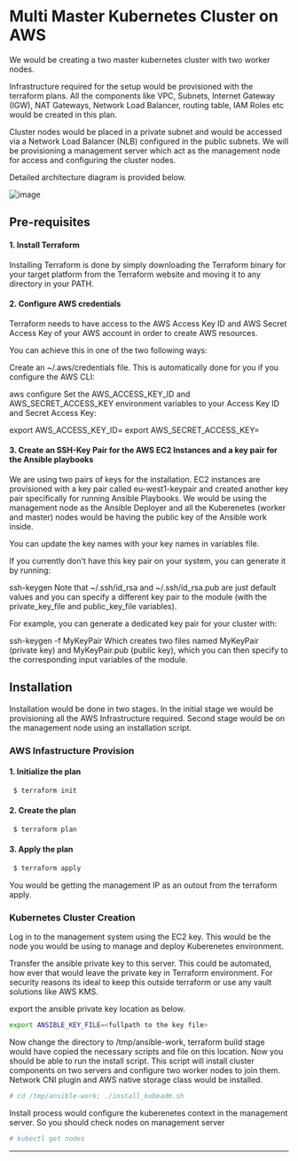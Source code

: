 # Multi Master Kubernetes Cluster on AWS

We would be creating a two master kubernetes cluster with two worker nodes. 

Infrastructure required for the setup would be provisioned with the terraform plans. All the components like VPC, Subnets, Internet Gateway (IGW), NAT Gateways, Network Load Balancer, routing table, IAM Roles etc would be created in this plan.

Cluster nodes would be placed in a private subnet and would be accessed via a Network Load Balancer (NLB) configured in the public subnets. We will be provisioning a management server which act as the management node for access and configuring the cluster nodes.

Detailed architecture diagram is provided below.

![image](https://user-images.githubusercontent.com/55138596/114378806-fa742680-9b7f-11eb-95f2-cf2a43fe3704.png)

## Pre-requisites

#### 1. Install Terraform
Installing Terraform is done by simply downloading the Terraform binary for your target platform from the Terraform website and moving it to any directory in your PATH.


#### 2. Configure AWS credentials

Terraform needs to have access to the AWS Access Key ID and AWS Secret Access Key of your AWS account in order to create AWS resources.

You can achieve this in one of the two following ways:

Create an ~/.aws/credentials file. This is automatically done for you if you configure the AWS CLI:

aws configure
Set the AWS_ACCESS_KEY_ID and AWS_SECRET_ACCESS_KEY environment variables to your Access Key ID and Secret Access Key:

export AWS_ACCESS_KEY_ID=<AccessKeyID>
export AWS_SECRET_ACCESS_KEY=<SecretAccessKey>

#### 3. Create an SSH-Key Pair for the AWS EC2 Instances and a key pair for the Ansible playbooks

We are using two pairs of keys for the installation. EC2 instances are provisioned with a key pair called eu-west1-keypair and created another key pair specifically for 
running Ansible Playbooks. We would be using the management node as the Ansible Deployer and all the Kuberenetes (worker and master) nodes would be having the public key of the 
Ansible work inside.

You can update the key names with your key names in variables file. 


If you currently don't have this key pair on your system, you can generate it by running:

ssh-keygen
Note that ~/.ssh/id_rsa and ~/.ssh/id_rsa.pub are just default values and you can specify a different key pair to the module (with the private_key_file and public_key_file variables).

For example, you can generate a dedicated key pair for your cluster with:

ssh-keygen -f MyKeyPair
Which creates two files named MyKeyPair (private key) and MyKeyPair.pub (public key), which you can then specify to the corresponding input variables of the module.

## Installation

Installation would be done in two stages. In the initial stage we would be provisioning all the AWS Infrastructure required. Second stage would be on the management node using an installation script.

### AWS Infastructure Provision

#### 1. Initialize the plan
```sh
 $ terraform init
 ```

#### 2. Create the plan
```sh
 $ terraform plan
 ```
#### 3. Apply the plan
```sh
 $ terraform apply 
 ```
 You would be getting the management IP as an outout from the terraform apply.
 
 ### Kubernetes Cluster Creation
 
 Log in to the management system using the EC2 key. This would be the node you would be using to manage and deploy Kuberenetes environment.
 
 Transfer the ansible private key to this server. This could be automated, how ever that would leave the private key in Terraform environment. For security reasons its ideal to keep this outside terraform or use any vault solutions like AWS KMS.
 
 export the ansible private key location as below.
 
 ```sh
 export ANSIBLE_KEY_FILE=<fullpath to the key file>
 ```
 Now change the directory to /tmp/ansible-work, terraform build stage would have copied the necessary scripts and file on this location. Now you should be able to run the install script. This script will install cluster components on two servers and configure two worker nodes to join them. Network CNI plugin and AWS native storage class would be installed.
 
 ```sh
 # cd /tmp/ansible-work; ./install_kubeadm.sh
 ```
 
 Install process would configure the kuberenetes context in the management server. So you should check nodes on management server
 
 ```sh
 # kubectl get nodes
 ```
 


---




